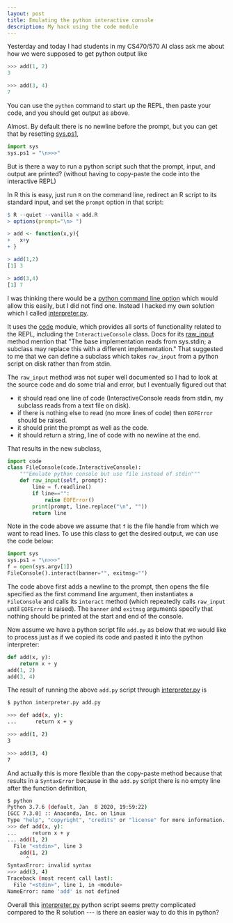 ```yaml
---
layout: post
title: Emulating the python interactive console
description: My hack using the code module
---
```


Yesterday and today I had students in my CS470/570 AI class ask me
about how we were supposed to get python output like

```python
>>> add(1, 2)
3

>>> add(3, 4)
7

```

You can use the `python` command to start up the REPL, then paste your
code, and you should get output as above.

Almost. By default there is no newline before the prompt, but you can
get that by resetting
[sys.ps1](https://docs.python.org/3/library/sys.html#sys.ps1),

```python
import sys
sys.ps1 = "\n>>>"
```

But is there a way to run a python script such that the prompt, input,
and output are printed? (without having to copy-paste the code into
the interactive REPL)

In R this is easy, just run `R` on the command line, redirect an R
script to its standard input, and set the `prompt` option in that
script:

```r
$ R --quiet --vanilla < add.R 
> options(prompt="\n> ")

> add <- function(x,y){
+   x+y
+ }

> add(1,2)
[1] 3

> add(3,4)
[1] 7

```

I was thinking there would be a [python command line
option](https://docs.python.org/3/using/cmdline.html) which would
allow this easily, but I did not find one.
Instead I hacked my own solution which I called
[interpreter.py](https://github.com/tdhock/cs470-570-spring-2021/blob/master/interpreter.py). 

It uses the
[code](https://github.com/python/cpython/blob/master/Lib/code.py)
module, which provides all sorts of functionality related to the REPL,
including the `InteractiveConsole` class. Docs for its
[raw_input](https://docs.python.org/3/library/code.html#code.InteractiveConsole.raw_input)
method mention that "The base implementation reads from sys.stdin; a
subclass may replace this with a different implementation."  That
suggested to me that we can define a subclass which takes `raw_input`
from a python script on disk rather than from stdin. 

The `raw_input` method was not super well documented so I had to look
at the source code and do some trial and error, but I eventually
figured out that

* it should read one line of code (InteractiveConsole reads from
  stdin, my subclass reads from a text file on disk).
* if there is nothing else to read (no more lines of code) then
  `EOFError` should be raised.
* it should print the prompt as well as the code.
* it should return a string, line of code with no newline at the end.

That results in the new subclass,

```python
import code
class FileConsole(code.InteractiveConsole):
    """Emulate python console but use file instead of stdin"""
    def raw_input(self, prompt):
        line = f.readline()
        if line=="":
            raise EOFError()
        print(prompt, line.replace("\n", ""))
        return line
```

Note in the code above we assume that `f` is the file handle from
which we want to read lines. To use this class to get the desired
output, we can use the code below:

```python
import sys
sys.ps1 = "\n>>>"
f = open(sys.argv[1])
FileConsole().interact(banner="", exitmsg="")
```

The code above first adds a newline to the prompt, then opens the file
specified as the first command line argument, then instantiates a
`FileConsole` and calls its `interact` method (which repeatedly calls
`raw_input` until `EOFError` is raised). The `banner` and `exitmsg`
arguments specify that nothing should be printed at the start and end
of the console.

Now assume we have a python script file `add.py` as below that we
would like to process just as if we copied its code and pasted it into
the python interpreter:

```python
def add(x, y):
    return x + y
add(1, 2)
add(3, 4)
```

The result of running the above `add.py` script through
[interpreter.py](https://github.com/tdhock/cs470-570-spring-2021/blob/master/interpreter.py)
is

```bash
$ python interpreter.py add.py

>>> def add(x, y):
...      return x + y

>>> add(1, 2)
3

>>> add(3, 4)
7

```

And actually this is more flexible than the copy-paste method because
that results in a `SyntaxError` because in the `add.py` script there
is no empty line after the function definition,

```bash
$ python
Python 3.7.6 (default, Jan  8 2020, 19:59:22) 
[GCC 7.3.0] :: Anaconda, Inc. on linux
Type "help", "copyright", "credits" or "license" for more information.
>>> def add(x, y):
...     return x + y
... add(1, 2)
  File "<stdin>", line 3
    add(1, 2)
      ^
SyntaxError: invalid syntax
>>> add(3, 4)
Traceback (most recent call last):
  File "<stdin>", line 1, in <module>
NameError: name 'add' is not defined
```
Overall this
[interpreter.py](https://github.com/tdhock/cs470-570-spring-2021/blob/master/interpreter.py)
python script seems pretty complicated compared to the R solution ---
is there an easier way to do this in python?
